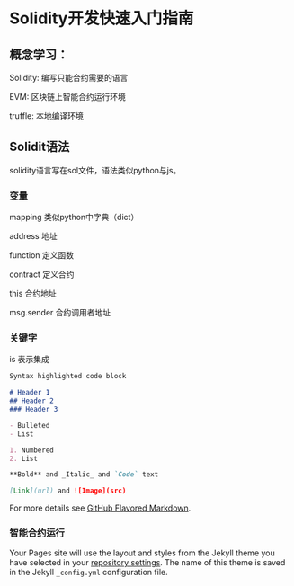 # Solidity开发快速入门指南

## 概念学习：

Solidity: 编写只能合约需要的语言

EVM: 区块链上智能合约运行环境

truffle: 本地编译环境



## Solidit语法

solidity语言写在sol文件，语法类似python与js。

### 变量
mapping 类似python中字典（dict）

address 地址

function 定义函数

contract 定义合约

this 合约地址

msg.sender 合约调用者地址

### 关键字

is 表示集成

```markdown
Syntax highlighted code block

# Header 1
## Header 2
### Header 3

- Bulleted
- List

1. Numbered
2. List

**Bold** and _Italic_ and `Code` text

[Link](url) and ![Image](src)
```

For more details see [GitHub Flavored Markdown](https://guides.github.com/features/mastering-markdown/).

### 智能合约运行

Your Pages site will use the layout and styles from the Jekyll theme you have selected in your [repository settings](https://github.com/banjuanshua/soliditycn.github.io/settings/pages). The name of this theme is saved in the Jekyll `_config.yml` configuration file.
